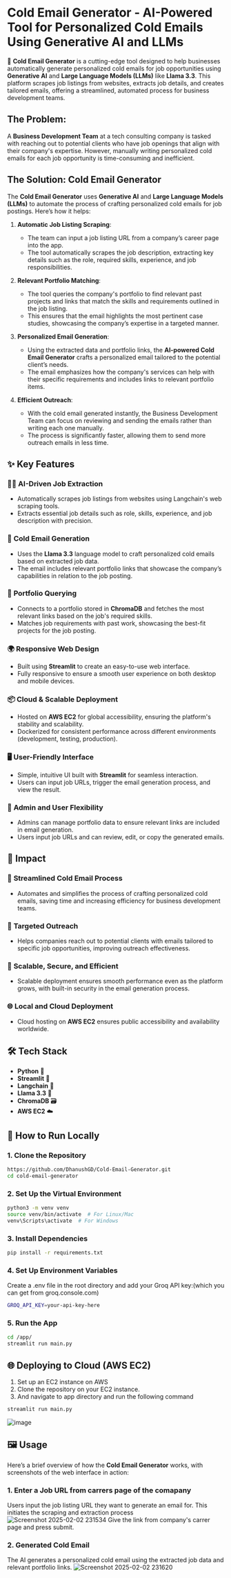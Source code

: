 # Cold Email Generator - AI-Powered Tool for Personalized Cold Emails Using Generative AI and LLMs

🚀 **Cold Email Generator** is a cutting-edge tool designed to help businesses automatically generate personalized cold emails for job opportunities using **Generative AI** and **Large Language Models (LLMs)** like **Llama 3.3**. This platform scrapes job listings from websites, extracts job details, and creates tailored emails, offering a streamlined, automated process for business development teams.

## The Problem:
A **Business Development Team** at a tech consulting company is tasked with reaching out to potential clients who have job openings that align with their company's expertise. However, manually writing personalized cold emails for each job opportunity is time-consuming and inefficient.

## The Solution: Cold Email Generator

The **Cold Email Generator** uses **Generative AI** and **Large Language Models (LLMs)** to automate the process of crafting personalized cold emails for job postings. Here’s how it helps:

1. **Automatic Job Listing Scraping**:
   - The team can input a job listing URL from a company’s career page into the app.
   - The tool automatically scrapes the job description, extracting key details such as the role, required skills, experience, and job responsibilities.

2. **Relevant Portfolio Matching**:
   - The tool queries the company's portfolio to find relevant past projects and links that match the skills and requirements outlined in the job listing.
   - This ensures that the email highlights the most pertinent case studies, showcasing the company’s expertise in a targeted manner.

3. **Personalized Email Generation**:
   - Using the extracted data and portfolio links, the **AI-powered Cold Email Generator** crafts a personalized email tailored to the potential client’s needs.
   - The email emphasizes how the company's services can help with their specific requirements and includes links to relevant portfolio items.

4. **Efficient Outreach**:
   - With the cold email generated instantly, the Business Development Team can focus on reviewing and sending the emails rather than writing each one manually.
   - The process is significantly faster, allowing them to send more outreach emails in less time.

## ✨ Key Features

### 🧑‍💻 **AI-Driven Job Extraction**
- Automatically scrapes job listings from websites using Langchain's web scraping tools.
- Extracts essential job details such as role, skills, experience, and job description with precision.

### 📧 **Cold Email Generation**
- Uses the **Llama 3.3** language model to craft personalized cold emails based on extracted job data.
- The email includes relevant portfolio links that showcase the company’s capabilities in relation to the job posting.

### 🔗 **Portfolio Querying**
- Connects to a portfolio stored in **ChromaDB** and fetches the most relevant links based on the job's required skills.
- Matches job requirements with past work, showcasing the best-fit projects for the job posting.

### 🌍 **Responsive Web Design**
- Built using **Streamlit** to create an easy-to-use web interface.
- Fully responsive to ensure a smooth user experience on both desktop and mobile devices.

### 📦 **Cloud & Scalable Deployment**
- Hosted on **AWS EC2** for global accessibility, ensuring the platform's stability and scalability.
- Dockerized for consistent performance across different environments (development, testing, production).

### 🖥️ **User-Friendly Interface**
- Simple, intuitive UI built with **Streamlit** for seamless interaction.
- Users can input job URLs, trigger the email generation process, and view the result.

### 🔑 **Admin and User Flexibility**
- Admins can manage portfolio data to ensure relevant links are included in email generation.
- Users input job URLs and can review, edit, or copy the generated emails.

## 🎯 **Impact**

### 📝 **Streamlined Cold Email Process**
- Automates and simplifies the process of crafting personalized cold emails, saving time and increasing efficiency for business development teams.

### 🤝 **Targeted Outreach**
- Helps companies reach out to potential clients with emails tailored to specific job opportunities, improving outreach effectiveness.

### 💨 **Scalable, Secure, and Efficient**
- Scalable deployment ensures smooth performance even as the platform grows, with built-in security in the email generation process.

### 🌐 **Local and Cloud Deployment**
- Cloud hosting on **AWS EC2** ensures public accessibility and availability worldwide.

## 🛠️ **Tech Stack**

- **Python** 🐍
- **Streamlit** 🎨
- **Langchain** 🤖
- **Llama 3.3** 🤖
- **ChromaDB** 🗃️
- **AWS EC2** ☁️

## 🚀 **How to Run Locally**

### **1. Clone the Repository**
```bash
https://github.com/DhanushGD/Cold-Email-Generator.git
cd cold-email-generator
```

### **2. Set Up the Virtual Environment**
```bash
python3 -m venv venv
source venv/bin/activate  # For Linux/Mac
venv\Scripts\activate  # For Windows
```

### **3. Install Dependencies**
```bash
pip install -r requirements.txt
```

### **4. Set Up Environment Variables**
Create a .env file in the root directory and add your Groq API key:(which you can get from groq.console.com)
```bash
GROQ_API_KEY=your-api-key-here
```

### **5. Run the App**
```bash
cd /app/
streamlit run main.py
```

## 🌐 Deploying to Cloud (AWS EC2)
1. Set up an EC2 instance on AWS 
2. Clone the repository on your EC2 instance.
3. And navigate to app directory and run the following command
```bash
streamlit run main.py
```
![image](https://github.com/user-attachments/assets/192edbdc-f870-4a7b-9106-43fc18712c9a)


## 🖼️ **Usage**

Here’s a brief overview of how the **Cold Email Generator** works, with screenshots of the web interface in action:

### 1. **Enter a Job URL from carrers page of the comapany**
Users input the job listing URL they want to generate an email for. This initiates the scraping and extraction process
![Screenshot 2025-02-02 231534](https://github.com/user-attachments/assets/b2453e72-8e2e-419d-8ca8-92d5ab783e43)
Give the link from company's carrer page and press submit.

### 2. **Generated Cold Email**
The AI generates a personalized cold email using the extracted job data and relevant portfolio links.
![Screenshot 2025-02-02 231620](https://github.com/user-attachments/assets/4c326714-6e93-4b71-84ae-ba4f8363d90a)







